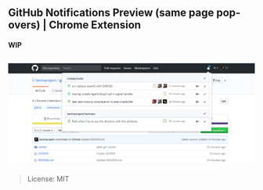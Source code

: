 ## GitHub Notifications Preview (same page pop-overs) | Chrome Extension

#### WIP 

![Notification Preview Example](notification-preview-screenshot.PNG)
--------------------------
> License: MIT
